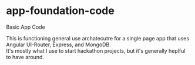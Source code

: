 # app-foundation-code
Basic App Code

This is functioning general use archatecutre for a single page app that uses Angular UI-Router, Express, and MongoDB.  
It's mostly what I use to start hackathon projects, but it's generally heplful to have around.
